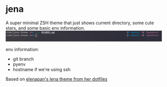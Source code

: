 # jena
A super minimal ZSH theme that just shows current directory, some cute stars, and some basic env information.
![screenshot](https://github.com/sourgrasses/jena-theme/raw/master/screenshot.png)

env information:
- git branch
- pyenv
- hostname if we're using ssh

Based on [elenapan's lena theme from her dotfiles](https://github.com/elenapan/dotfiles/blob/master/misc/lena.zsh-theme)
